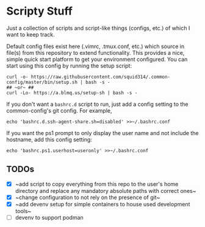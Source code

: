 # Scripty Stuff
Just a collection of scripts and script-like things (configs, etc.) of which I want to keep track.

Default config files exist here (.vimrc, .tmux.conf, etc.) which source in file(s) from this repository to extend functionality. This provides a nice, simple quick start platform to get your environment configured. You can start using this config by running the setup script:

    curl -o- https://raw.githubusercontent.com/squid314/.common-config/master/bin/setup.sh | bash -s -
    ## ~or~ ##
    curl -Lo- https://a.blmq.us/setup-sh | bash -s -

If you don't want a `bashrc.d` script to run, just add a config setting to the common-config's git config. For example,

    echo 'bashrc.d.ssh-agent-share.sh=disabled' >>~/.bashrc.conf

If you want the ps1 prompt to only display the user name and not include the hostname, add this config setting:

    echo 'bashrc.ps1.userhost=useronly' >>~/.bashrc.conf

## TODOs

* [x] ~add script to copy everything from this repo to the user's home directory and replace any mandatory absolute paths with correct ones~
* [x] ~change configuration to not rely on the presence of git~
* [x] ~add devenv setup for simple containers to house used development tools~
* [ ] devenv to support podman
